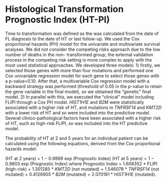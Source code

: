 # Histological Transformation Prognostic Index (HT-PI)
Time to transformation was defined as the was calculated from the date of FL diagnosis to the date of HT
or last follow-up.
We used the Cox proportional hazards (PH) model for the univariate and multivariate survival analyses.
We did not consider the competing risks approach due to the low number of deaths in the non-
transformed group; the external validation process in the competing risk setting is more complex to apply
with the most used statistical approaches.
We developed three models: 1) firstly, we selected those genes with more than four mutations and
performed one Cox univariable regression model for each gene to select those genes with a p-value&lt;0.10.
After that, a multivariable Cox regression model with a backward strategy was performed (threshold of
0.05 in the p-value to retain the gene variable in the final model), so we obtained the “genetic” final model.
2) In parallel with this, we executed the “clinical” model including FLIPI through a Cox PH model. *HIST1H1E* and *B2M* were statistically associated with a higher risk of HT, and mutations in *TNFRSF14* and *KMT2D* with a lower risk of HT and so were included into the predictive model. Several clinico-pathological factors have been associated with a higher risk of HT, such as high-risk FLIPI, so was included into the HT predictive model.

The probability of HT at 2 and 5 years for an individual patient can be calculated using the following
equations, derived from the Cox proportional hazards model:

(HT at 2 years) = 1 − 0.9899 exp (Prognostic Index)
(HT at 5 years) = 1 − 0.9603 exp (Prognostic Index)
where Prognostic Index = 
1.608352 * FLIPI (high-risk) + 
1.301285 * *KMT2D* (not mutated) + 
1.546078 * *TNFRSF14* (not mutated) + 
0.4126905 * *B2M* (mutated) + 
2.070181 * *HIST1H1E* (mutated).
